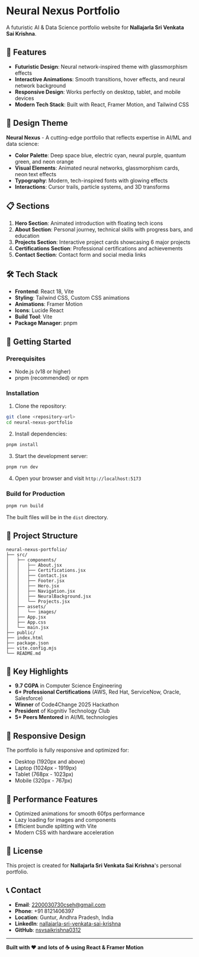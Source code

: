 # Neural Nexus Portfolio

A futuristic AI & Data Science portfolio website for **Nallajarla Sri Venkata Sai Krishna**.

## 🚀 Features

- **Futuristic Design**: Neural network-inspired theme with glassmorphism effects
- **Interactive Animations**: Smooth transitions, hover effects, and neural network background
- **Responsive Design**: Works perfectly on desktop, tablet, and mobile devices
- **Modern Tech Stack**: Built with React, Framer Motion, and Tailwind CSS

## 🎨 Design Theme

**Neural Nexus** - A cutting-edge portfolio that reflects expertise in AI/ML and data science:

- **Color Palette**: Deep space blue, electric cyan, neural purple, quantum green, and neon orange
- **Visual Elements**: Animated neural networks, glassmorphism cards, neon text effects
- **Typography**: Modern, tech-inspired fonts with glowing effects
- **Interactions**: Cursor trails, particle systems, and 3D transforms

## 📋 Sections

1. **Hero Section**: Animated introduction with floating tech icons
2. **About Section**: Personal journey, technical skills with progress bars, and education
3. **Projects Section**: Interactive project cards showcasing 6 major projects
4. **Certifications Section**: Professional certifications and achievements
5. **Contact Section**: Contact form and social media links

## 🛠️ Tech Stack

- **Frontend**: React 18, Vite
- **Styling**: Tailwind CSS, Custom CSS animations
- **Animations**: Framer Motion
- **Icons**: Lucide React
- **Build Tool**: Vite
- **Package Manager**: pnpm

## 🚀 Getting Started

### Prerequisites

- Node.js (v18 or higher)
- pnpm (recommended) or npm

### Installation

1. Clone the repository:
```bash
git clone <repository-url>
cd neural-nexus-portfolio
```

2. Install dependencies:
```bash
pnpm install
```

3. Start the development server:
```bash
pnpm run dev
```

4. Open your browser and visit `http://localhost:5173`

### Build for Production

```bash
pnpm run build
```

The built files will be in the `dist` directory.

## 📁 Project Structure

```
neural-nexus-portfolio/
├── src/
│   ├── components/
│   │   ├── About.jsx
│   │   ├── Certifications.jsx
│   │   ├── Contact.jsx
│   │   ├── Footer.jsx
│   │   ├── Hero.jsx
│   │   ├── Navigation.jsx
│   │   ├── NeuralBackground.jsx
│   │   └── Projects.jsx
│   ├── assets/
│   │   └── images/
│   ├── App.jsx
│   ├── App.css
│   └── main.jsx
├── public/
├── index.html
├── package.json
├── vite.config.mjs
└── README.md
```

## 🎯 Key Highlights

- **9.7 CGPA** in Computer Science Engineering
- **6+ Professional Certifications** (AWS, Red Hat, ServiceNow, Oracle, Salesforce)
- **Winner** of Code4Change 2025 Hackathon
- **President** of Kognitiv Technology Club
- **5+ Peers Mentored** in AI/ML technologies

## 📱 Responsive Design

The portfolio is fully responsive and optimized for:
- Desktop (1920px and above)
- Laptop (1024px - 1919px)
- Tablet (768px - 1023px)
- Mobile (320px - 767px)

## 🌟 Performance Features

- Optimized animations for smooth 60fps performance
- Lazy loading for images and components
- Efficient bundle splitting with Vite
- Modern CSS with hardware acceleration

## 📄 License

This project is created for **Nallajarla Sri Venkata Sai Krishna**'s personal portfolio.

## 📞 Contact

- **Email**: 2200030730cseh@gmail.com
- **Phone**: +91 8121406397
- **Location**: Guntur, Andhra Pradesh, India
- **LinkedIn**: [nallajarla-sri-venkata-sai-krishna](https://linkedin.com/in/nallajarla-sri-venkata-sai-krishna)
- **GitHub**: [nsvsaikrishna0312](https://github.com/nsvsaikrishna0312)

---

**Built with ❤️ and lots of ☕ using React & Framer Motion**

